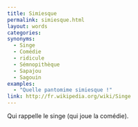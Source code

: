 ```yaml
---
title: Simiesque
permalink: simiesque.html
layout: words
categories:
synonyms:
  - Singe
  - Comédie
  - ridicule
  - Sémnopithèque
  - Sapajou
  - Sagouin
examples:
  - "Quelle pantomime simiesque !"
link: http://fr.wikipedia.org/wiki/Singe
---
```


Qui rappelle le singe (qui joue la comédie).
